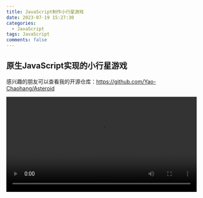 ```yaml
---
title: JavaScript制作小行星游戏
date: 2023-07-19 15:27:30
categories:
  - JavaScript
tags: JavaScript
comments: false
---
```


## 原生JavaScript实现的小行星游戏

感兴趣的朋友可以查看我的开源仓库：https://github.com/Yao-Chaohang/Asteroid

<video src="./assets/videos/Asteroid-demonstration.mp4" width="100%" height="auto" perload="auto" autoplay="autoplay"></video>